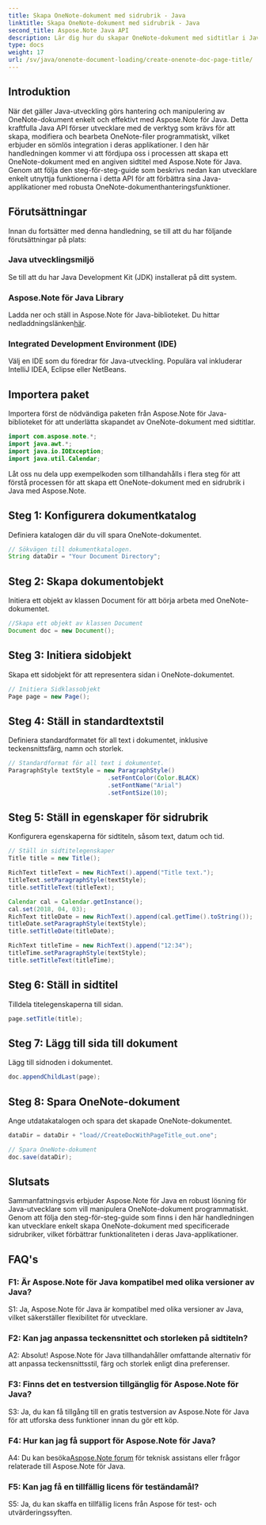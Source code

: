 ```yaml
---
title: Skapa OneNote-dokument med sidrubrik - Java
linktitle: Skapa OneNote-dokument med sidrubrik - Java
second_title: Aspose.Note Java API
description: Lär dig hur du skapar OneNote-dokument med sidtitlar i Java med Aspose.Note för Java. Omfattande handledning med kodexempel.
type: docs
weight: 17
url: /sv/java/onenote-document-loading/create-onenote-doc-page-title/
---
```

## Introduktion

När det gäller Java-utveckling görs hantering och manipulering av OneNote-dokument enkelt och effektivt med Aspose.Note för Java. Detta kraftfulla Java API förser utvecklare med de verktyg som krävs för att skapa, modifiera och bearbeta OneNote-filer programmatiskt, vilket erbjuder en sömlös integration i deras applikationer. I den här handledningen kommer vi att fördjupa oss i processen att skapa ett OneNote-dokument med en angiven sidtitel med Aspose.Note för Java. Genom att följa den steg-för-steg-guide som beskrivs nedan kan utvecklare enkelt utnyttja funktionerna i detta API för att förbättra sina Java-applikationer med robusta OneNote-dokumenthanteringsfunktioner.

## Förutsättningar

Innan du fortsätter med denna handledning, se till att du har följande förutsättningar på plats:

### Java utvecklingsmiljö

Se till att du har Java Development Kit (JDK) installerat på ditt system.

### Aspose.Note för Java Library

 Ladda ner och ställ in Aspose.Note för Java-biblioteket. Du hittar nedladdningslänken[här](https://releases.aspose.com/note/java/).

### Integrated Development Environment (IDE)

Välj en IDE som du föredrar för Java-utveckling. Populära val inkluderar IntelliJ IDEA, Eclipse eller NetBeans.

## Importera paket

Importera först de nödvändiga paketen från Aspose.Note för Java-biblioteket för att underlätta skapandet av OneNote-dokument med sidtitlar.

```java
import com.aspose.note.*;
import java.awt.*;
import java.io.IOException;
import java.util.Calendar;
```

Låt oss nu dela upp exempelkoden som tillhandahålls i flera steg för att förstå processen för att skapa ett OneNote-dokument med en sidrubrik i Java med Aspose.Note.

## Steg 1: Konfigurera dokumentkatalog

Definiera katalogen där du vill spara OneNote-dokumentet.

```java
// Sökvägen till dokumentkatalogen.
String dataDir = "Your Document Directory";
```

## Steg 2: Skapa dokumentobjekt

Initiera ett objekt av klassen Document för att börja arbeta med OneNote-dokumentet.

```java
//Skapa ett objekt av klassen Document
Document doc = new Document();
```

## Steg 3: Initiera sidobjekt

Skapa ett sidobjekt för att representera sidan i OneNote-dokumentet.

```java
// Initiera Sidklassobjekt
Page page = new Page();
```

## Steg 4: Ställ in standardtextstil

Definiera standardformatet för all text i dokumentet, inklusive teckensnittsfärg, namn och storlek.

```java
// Standardformat för all text i dokumentet.
ParagraphStyle textStyle = new ParagraphStyle()
                            .setFontColor(Color.BLACK)
                            .setFontName("Arial")
                            .setFontSize(10);
```

## Steg 5: Ställ in egenskaper för sidrubrik

Konfigurera egenskaperna för sidtiteln, såsom text, datum och tid.

```java
// Ställ in sidtitelegenskaper
Title title = new Title();

RichText titleText = new RichText().append("Title text.");
titleText.setParagraphStyle(textStyle);
title.setTitleText(titleText);

Calendar cal = Calendar.getInstance();
cal.set(2018, 04, 03);
RichText titleDate = new RichText().append(cal.getTime().toString());
titleDate.setParagraphStyle(textStyle);
title.setTitleDate(titleDate);

RichText titleTime = new RichText().append("12:34");
titleTime.setParagraphStyle(textStyle);
title.setTitleText(titleTime);
```

## Steg 6: Ställ in sidtitel

Tilldela titelegenskaperna till sidan.

```java
page.setTitle(title);
```

## Steg 7: Lägg till sida till dokument

Lägg till sidnoden i dokumentet.

```java
doc.appendChildLast(page);
```

## Steg 8: Spara OneNote-dokument

Ange utdatakatalogen och spara det skapade OneNote-dokumentet.

```java
dataDir = dataDir + "load//CreateDocWithPageTitle_out.one";

// Spara OneNote-dokument
doc.save(dataDir);
```

## Slutsats

Sammanfattningsvis erbjuder Aspose.Note för Java en robust lösning för Java-utvecklare som vill manipulera OneNote-dokument programmatiskt. Genom att följa den steg-för-steg-guide som finns i den här handledningen kan utvecklare enkelt skapa OneNote-dokument med specificerade sidrubriker, vilket förbättrar funktionaliteten i deras Java-applikationer.

## FAQ's

### F1: Är Aspose.Note för Java kompatibel med olika versioner av Java?

S1: Ja, Aspose.Note för Java är kompatibel med olika versioner av Java, vilket säkerställer flexibilitet för utvecklare.

### F2: Kan jag anpassa teckensnittet och storleken på sidtiteln?

A2: Absolut! Aspose.Note för Java tillhandahåller omfattande alternativ för att anpassa teckensnittsstil, färg och storlek enligt dina preferenser.

### F3: Finns det en testversion tillgänglig för Aspose.Note för Java?

S3: Ja, du kan få tillgång till en gratis testversion av Aspose.Note för Java för att utforska dess funktioner innan du gör ett köp.

### F4: Hur kan jag få support för Aspose.Note för Java?

A4: Du kan besöka[Aspose.Note forum](https://forum.aspose.com/c/note/28) för teknisk assistans eller frågor relaterade till Aspose.Note för Java.

### F5: Kan jag få en tillfällig licens för teständamål?

S5: Ja, du kan skaffa en tillfällig licens från Aspose för test- och utvärderingssyften.
